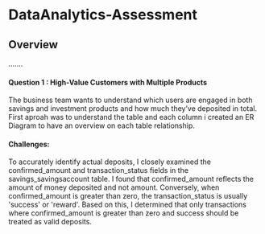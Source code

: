 # DataAnalytics-Assessment
## Overview
.......
#### Question 1 : High-Value Customers with Multiple Products
The business team wants to understand which users are engaged in both savings and investment products and how much they’ve deposited in total.
First aproah was to understand the table and each column i created an ER Diagram to have an overview on each table relationship.
#### Challenges:
To accurately identify actual deposits, I closely examined the confirmed_amount and transaction_status fields in the savings_savingsaccount table. I found that confirmed_amount reflects the amount of money deposited and not amount. Conversely, when confirmed_amount is greater than zero, the transaction_status is usually 'success' or 'reward'. Based on this, I determined that only transactions where confirmed_amount is greater than zero and success should be treated as valid deposits.
